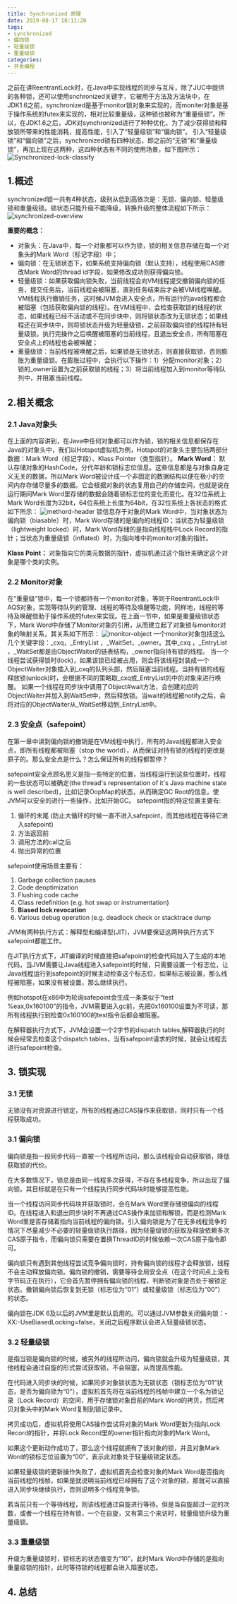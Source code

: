 ```yaml
---
title: Synchronized 原理
date: 2019-08-17 18:11:20
tags:
- synchronized
- 偏向锁
- 轻量级锁
- 重量级锁
categories:
- 并发编程
---
```

之前在讲ReentrantLock时，在Java中实现线程的同步与互斥，除了JUC中提供的各种锁，还可以使用snchronized关键字，它被用于方法及方法块中，在JDK1.6之前，synchronized是基于monitor锁对象来实现的，而moniter对象是基于操作系统的futex来实现的，相对比较重量级，这种锁也被称为“重量级锁”。所以，在JDK1.6之后，JDK对synchronized进行了种种优化，为了减少获得锁和释放锁所带来的性能消耗，提高性能，引入了“轻量级锁”和“偏向锁”。
引入“轻量级锁”和“偏向锁”之后，synchronized锁有四种状态，即之前的“无锁”和“重量级锁”，再加上现在这两种，这四种状态有不同的使用场景，如下图所示：
![Synchronized-lock-classify](/images/Synchronized-lock-classify.jpeg "Synchronized-lock-classify")

## 1.概述
synchronized锁一共有4种状态，级别从低到高依次是：无锁、偏向锁、轻量级锁和重量级锁。锁状态只能升级不能降级，转换升级的整体流程如下所示：
![synchronized-overview](/images/synchronized-overview.jpg "synchronized-overview")

**重要的概念：**
- 对象头：在Java中，每一个对象都可以作为锁，锁的相关信息存储在每一个对象头的Mark Word（标记字段）中；
- 偏向锁：在无锁状态下，如果系统支持偏向锁（默认支持），线程使用CAS修改Mark Word的thread id字段，如果修改成功则获得偏向锁。
- 轻量级锁：如果获取偏向锁失败，当前线程会向VM线程提交撤销偏向锁的任务，提交任务后，当前线程会被阻塞，直到任务结束后才会被VM线程唤醒。VM线程执行撤销任务，这时候JVM会进入安全点，所有运行的java线程都会被阻塞（包括获取偏向锁的线程）。在VM线程中，会检查获取锁的线程的状态，如果线程已经不活动或不在同步块中，则将锁状态改为无锁状态；如果线程还在同步块中，则将锁状态升级为轻量级锁，之前获取偏向锁的线程持有轻量级锁。执行完操作之后唤醒被阻塞的当前线程，且退出安全点，所有阻塞在安全点上的线程也会被唤醒；
- 重量级锁：当前线程被唤醒之后，如果锁是无锁状态，则直接获取锁，否则膨胀为重量级锁。在膨胀过程中，会执行以下操作：1）分配monitor对象；2）锁的_owner设置为之前获取锁的线程；3）将当前线程加入到monitor等待队列中，并阻塞当前线程。

## 2.相关概念
### 2.1 Java对象头
在上面的内容讲到，在Java中任何对象都可以作为锁，锁的相关信息都保存在Java的对象头中，我们以Hotspot虚拟机为例，Hotspot的对象头主要包括两部分数据：Mark Word（标记字段）、Klass Pointer（类型指针）。
**Mark Word：** 默认存储对象的HashCode，分代年龄和锁标志位信息。这些信息都是与对象自身定义无关的数据，所以Mark Word被设计成一个非固定的数据结构以便在极小的空间内存存储尽量多的数据。它会根据对象的状态复用自己的存储空间，也就是说在运行期间Mark Word里存储的数据会随着锁标志位的变化而变化。在32位系统上Mark Word长度为32bit，64位系统上长度为64bit，在32位系统上各状态的格式如下所示：
![methord-header](/images/methord-header.jpg "methord-header")
锁信息存于对象的Mark Word中，当对象状态为偏向锁（biasable）时，Mark Word存储的是偏向的线程ID；当状态为轻量级锁（lightweight locked）时，Mark Word存储的是指向线程栈中Lock Record的指针；当状态为重量级锁（inflated）时，为指向堆中的monitor对象的指针。

**Klass Point：** 对象指向它的类元数据的指针，虚拟机通过这个指针来确定这个对象是哪个类的实例。

### 2.2 Monitor对象
在“重量级”锁中，每一个锁都持有一个monitor对象，等同于ReentrantLock中AQS对象，实现等待队列的管理、线程的等待及唤醒等功能，同样地，线程的等待及唤醒借助于操作系统的futex来实现。在上面一节中，如果是重量级锁状态下，Mark Word中存储了Monitor对象的引用，从而建立起了对象锁与monitor对象的映射关系，其关系如下所示：
![monitor-object](/images/monitor-object.jpg "monitor-object")
一个monitor对象包括这么几个关键字段：_cxq，_EntryList ，_WaitSet，_owner。其中_cxq ，_EntryList ，_WaitSet都是由ObjectWaiter的链表结构，_owner指向持有锁的线程。
当一个线程尝试获得锁时(lock)，如果该锁已经被占用，则会将该线程封装成一个ObjectWaiter对象插入到_cxq的队列头部，然后阻塞当前线程。当持有锁的线程释放锁(unlock)时，会根据不同的策略取_cxq或_EntryList的中的对象来进行唤醒。
如果一个线程在同步块中调用了Object#wait方法，会创建对应的ObjectWaiter并加入到WaitSet中，然后释放锁。当wait的线程被notify之后，会将对应的ObjectWaiter从_WaitSet移动到_EntryList中。

### 2.3 安全点（safepoint）
在第一章中讲到偏向锁的撤销是在VM线程中执行，所有的Java线程都进入安全点，即所有线程都被阻塞（stop the world），从而保证对持有锁的线程的更改是原子的。那么安全点是什么？怎么保证所有的线程都暂停？

safepoint安全点顾名思义是指一些特定的位置，当线程运行到这些位置时，线程的一些状态可以被确定(the thread's representation of it's Java machine state is well described)，比如记录OopMap的状态，从而确定GC Root的信息，使JVM可以安全的进行一些操作，比如开始GC。
safepoint指的特定位置主要有:
1. 循环的末尾 (防止大循环的时候一直不进入safepoint，而其他线程在等待它进入safepoint)
2. 方法返回前
3. 调用方法的call之后
4. 抛出异常的位置

safepoint使用场景主要有：
1. Garbage collection pauses
2. Code deoptimization
3. Flushing code cache
4. Class redefinition (e.g. hot swap or instrumentation)
5. **Biased lock revocation**
6. Various debug operation (e.g. deadlock check or stacktrace dump

JVM有两种执行方式：解释型和编译型(JIT)，JVM要保证这两种执行方式下safepoint都能工作。

在JIT执行方式下，JIT编译的时候直接把safepoint的检查代码加入了生成的本地代码，当JVM需要让Java线程进入safepoint的时候，只需要设置一个标志位，让Java线程运行到safepoint的时候主动检查这个标志位，如果标志被设置，那么线程被阻塞，如果没有被设置，那么继续执行。

例如hotspot在x86中为轮询safepoint会生成一条类似于“test %eax,0x160100”的指令，JVM需要进入gc前，先把0x160100设置为不可读，那所有线程执行到检查0x160100的test指令后都会被阻塞。

在解释器执行方式下，JVM会设置一个2字节的dispatch tables,解释器执行的时候会经常去检查这个dispatch tables，当有safepoint请求的时候，就会让线程去进行safepoint检查。

## 3. 锁实现
### 3.1 无锁
无锁没有对资源进行锁定，所有的线程通过CAS操作来获取锁，同时只有一个线程获取成功。

### 3.1 偏向锁

偏向锁是指一段同步代码一直被一个线程所访问，那么该线程会自动获取锁，降低获取锁的代价。

在大多数情况下，锁总是由同一线程多次获得，不存在多线程竞争，所以出现了偏向锁。其目标就是在只有一个线程执行同步代码块时能够提高性能。

当一个线程访问同步代码块并获取锁时，会在Mark Word里存储锁偏向的线程ID。在线程进入和退出同步块时不再通过CAS操作来加锁和解锁，而是检测Mark Word里是否存储着指向当前线程的偏向锁。引入偏向锁是为了在无多线程竞争的情况下尽量减少不必要的轻量级锁执行路径，因为轻量级锁的获取及释放依赖多次CAS原子指令，而偏向锁只需要在置换ThreadID的时候依赖一次CAS原子指令即可。

偏向锁只有遇到其他线程尝试竞争偏向锁时，持有偏向锁的线程才会释放锁，线程不会主动释放偏向锁。偏向锁的撤销，需要等待全局安全点（在这个时间点上没有字节码正在执行），它会首先暂停拥有偏向锁的线程，判断锁对象是否处于被锁定状态。撤销偏向锁后恢复到无锁（标志位为“01”）或轻量级锁（标志位为“00”）的状态。

偏向锁在JDK 6及以后的JVM里是默认启用的。可以通过JVM参数关闭偏向锁：-XX:-UseBiasedLocking=false，关闭之后程序默认会进入轻量级锁状态。

### 3.2 轻量级锁
是指当锁是偏向锁的时候，被另外的线程所访问，偏向锁就会升级为轻量级锁，其他线程会通过自旋的形式尝试获取锁，不会阻塞，从而提高性能。

在代码进入同步块的时候，如果同步对象锁状态为无锁状态（锁标志位为“01”状态，是否为偏向锁为“0”），虚拟机首先将在当前线程的栈帧中建立一个名为锁记录（Lock Record）的空间，用于存储锁对象目前的Mark Word的拷贝，然后拷贝对象头中的Mark Word复制到锁记录中。

拷贝成功后，虚拟机将使用CAS操作尝试将对象的Mark Word更新为指向Lock Record的指针，并将Lock Record里的owner指针指向对象的Mark Word。

如果这个更新动作成功了，那么这个线程就拥有了该对象的锁，并且对象Mark Word的锁标志位设置为“00”，表示此对象处于轻量级锁定状态。

如果轻量级锁的更新操作失败了，虚拟机首先会检查对象的Mark Word是否指向当前线程的栈帧，如果是就说明当前线程已经拥有了这个对象的锁，那就可以直接进入同步块继续执行，否则说明多个线程竞争锁。

若当前只有一个等待线程，则该线程通过自旋进行等待。但是当自旋超过一定的次数，或者一个线程在持有锁，一个在自旋，又有第三个来访时，轻量级锁升级为重量级锁。

### 3.3 重量级锁
升级为重量级锁时，锁标志的状态值变为“10”，此时Mark Word中存储的是指向重量级锁的指针，此时等待锁的线程都会进入阻塞状态。

## 4. 总结
